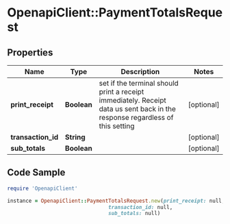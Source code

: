 # OpenapiClient::PaymentTotalsRequest

## Properties

Name | Type | Description | Notes
------------ | ------------- | ------------- | -------------
**print_receipt** | **Boolean** | set if the terminal should print a receipt immediately. Receipt data us sent back in the response regardless of this setting | [optional] 
**transaction_id** | **String** |  | [optional] 
**sub_totals** | **Boolean** |  | [optional] 

## Code Sample

```ruby
require 'OpenapiClient'

instance = OpenapiClient::PaymentTotalsRequest.new(print_receipt: null,
                                 transaction_id: null,
                                 sub_totals: null)
```


